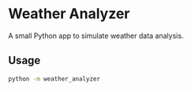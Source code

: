# Weather Analyzer

A small Python app to simulate weather data analysis.

## Usage

```bash
python -m weather_analyzer

